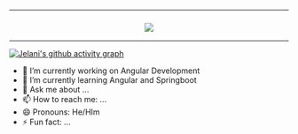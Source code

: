 <!-- ### Hi there 👋 -->
</h3>

---

<h3 align="center">
	<img src="https://github-readme-stats.vercel.app/api?username=GeloneJT&count_private=true&show_icons=true&hide=prs&include_all_commits=true&theme=react-dark" />
</h3>

---
[![Jelani's github activity graph](https://activity-graph.herokuapp.com/graph?username=GeloneJT&theme=react-dark)](https://github.com/ashutosh00710/github-readme-activity-graph)

- 🔭 I’m currently working on Angular Development
- 🌱 I’m currently learning Angular and Springboot
- 💬 Ask me about ...
- 📫 How to reach me: ...
- 😄 Pronouns: He/HIm
- ⚡ Fun fact: ...

